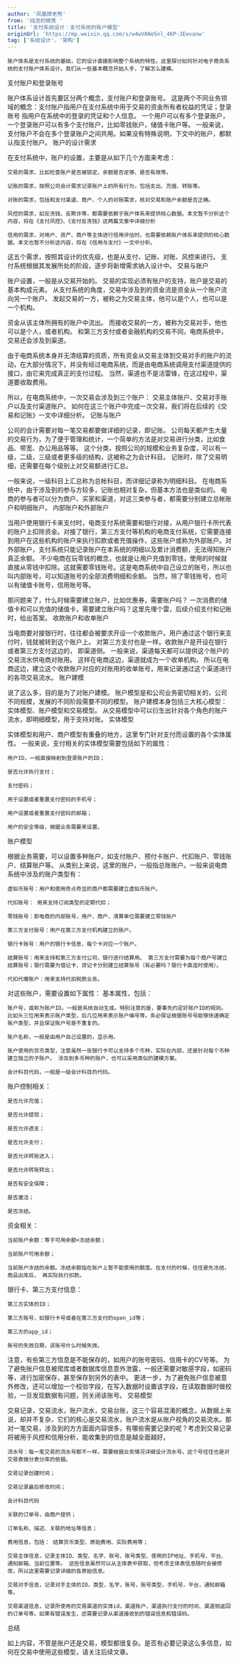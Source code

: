 ```yaml
---
author: '凤凰牌老熊'
from: '纯洁的微笑 '
title: '支付系统设计：支付系统的账户模型'
originUrl: 'https://mp.weixin.qq.com/s/w4wVANe5nl_4KP-JEevanw'
tag: ['系统设计'，'架构']
---
```


    账户体系是支付系统的基础，它的设计直接影响整个系统的特性。这里探讨如何针对电子商务系统的支付账户体系设计。我们从一些基本概念开始入手，了解怎么建模。

支付账户和登录账号

账户体系设计首先要区分两个概念，支付账户和登录账号。 这是两个不同业务领域的概念：支付账户指用户在支付系统中用于交易的资金所有者权益的凭证；登录账号 指用户在系统中的登录的凭证和个人信息。 一个用户可以有多个登录账户，一个登录账户可以有多个支付账户，比如零钱账户，储值卡账户等。 一般来说，支付账户不会在多个登录账户之间共用。如果没有特殊说明，下文中的账户，都默认指支付账户。
账户的设计需求

在支付系统中，账户的设置，主要是从如下几个方面来考虑：

    交易的需求，比如检查账户是否被锁定、余额是否足够、是否有效等。

    记账的需求，按照公司会计需求记录账户上的所有行为，包括支出、充值、转账等。

    对账的需求，包括和支付渠道、商户、个人的对账需求，核对交易和账户余额是否正确。

    风控的需求，如反洗钱、反欺诈等，都需要依赖于账户体系来提供核心数据。本文暂不分析这个内容，将在《支付风控》、《支付反洗钱》这两篇文章中详细分析

    信用的需求，对用户、资产、商户等主体进行信用评估时，也需要依赖账户体系来提供的核心数据。本文也暂不分析这内容，将在《信用与支付》一文中分析。

这五个需求，按照其设计的优先级，也是从支付、记账、对账、风控来进行。 支付系统根据其发展所处的阶段，逐步将新增需求纳入设计中。
交易与账户

账户设置，一般是从交易开始的。 交易的实现必须有账户的支持，账户是交易的基本构成元素。 从支付系统的角度，交易中涉及到的资金流是资金从一个账户流向另一个账户。 发起交易的一方，被称之为交易主体，他可以是个人，也可以是一个机构。

资金从该主体所拥有的账户中流出。 而接收交易的一方，被称为交易对手，他也可以是个人，或者机构。 和第三方支付或者金融机构的交易不同，电商系统中，交易还会涉及到渠道。

由于电商系统本身并无清结算的资质，所有资金从交易主体到交易对手的账户的流动，在大部分情况下，并没有经过电商系统，而是由电商系统调用支付渠道提供的接口，由它来完成真正的支付过程。 当然，渠道也不是活雷锋，在这过程中，渠道要收取费用。

所以，在电商系统中，一次交易会涉及到三个账户： 交易主体账户、交易对手账户以及支付渠道账户。 如何在这三个账户中完成一次交易，我们将在后续的《交易和记账》一文中详细分析。
记账与账户

公司的会计需要对每一笔交易都要做详细的记录，即记账。 公司每天都产生大量的交易行为，为了便于管理和统计，一个简单的方法是对交易进行分类，比如食品、带宽、办公用品等等。 这个分类，按照公司的规模和业务复杂度，可以有一级，二级，三级或者更多级的结构，这被称之为会计科目。 记账时，除了交易明细，还需要在每个级别上对交易额进行汇总。

一般来说，一级科目上汇总称为总帐科目，而详细记录称为明细科目。 在电商系统中，由于涉及到的参与方较多，记账也相对复杂，但基本方法也是类似的。 电商的参与者可以分为商户、买家和渠道，对这三类参与者，都需要分别建立总帐账户和明细账户。
内部账户和外部账户

当用户使用银行卡来支付时，电商支付系统需要和银行对接，从用户银行卡所代表的账户上扣除资金。对接了银行，第三方支付等机构的电商支付系统，它需要连接到用户在这些机构的账户来执行扣款或者充值操作，这些账户或称为外部账户。对外部账户，支付系统只能记录账户在本系统的明细以及累计消费额，无法得知账户真正余额。 不少电商在玩零钱的概念，也就是让用户充值到零钱，使用的时候就直接从零钱中扣除。这就需要零钱账号。这是电商系统中自己设立的账号，所以也叫内部账号，可以知道账号的全部消费明细和余额。 当然，除了零钱账号，也可以有储值卡账号，信用账号等。

那问题来了，什么时候需要建立账户，比如优惠券，需要账户吗？ 一次消费的储值卡和可以充值的储值卡，需要建立账户吗？这里先埋个雷，后续介绍支付和记账时，给出答案。
收款账户和收单账户

当电商要对接银行时，往往都会被要求开设一个收款账户。用户通过这个银行来支付时，钱就被转到这个账户上。 对第三方支付也是一样。收款账户是开设在银行或者第三方支付这边的， 即渠道侧。 一般来说，渠道每天都可以提供这个账户的交易流水供电商对账用。 这样在电商这边，渠道就成为一个收单机构。 所以在电商这边，建立这个收款账户对应的对账用的收单账号，用来记录通过这个渠道进行的各项交易流水。
账户建模

说了这么多，目的是为了对账户建模。 账户模型是和公司业务密切相关的，公司不同规模，发展的不同阶段需要不同的模型。 账户建模本身包括三大核心模型：实体模型、账户模型和交易模型。 从交易模型中可以衍生出针对各个角色的账户流水，即明细模型，用于支持对账。
实体模型

实体模型和用户、商户模型有重叠的地方，这里专门针对支付而设置的各个实体属性。 一般来说，支付相关的实体模型需要包括如下的属性：

    用户ID，一般直接映射到登录账户的ID；

    是否允许执行支付；

    支付密码；

    用于设置或者重置支付密码的手机号；

    用户设置或者重置支付密码的邮箱；

    用户的安全等级，根据业务需要来设置。

账户模型

根据业务需要，可以设置多种账户，如支付账户、预付卡账户、代扣账户、零钱账户、结算账户等。 从类别上来说，这里的账户，一般指总账账户。一般来说电商系统中涉及的账户类型有：

    虚拟币账号：用户和使用奇点奇豆的商户都需要建立虚拟币账户。

    代扣账号： 用来支持订阅类型的定期代扣；

    零钱账号：即电商的内部账号，用户、商户、清算单位需要建立零钱账户

    第三方支付账号：用户在第三方支付机构建立的账户。

    银行卡账号：用户的银行卡信息，每个卡对应一个账户。

    结算账号：用来支持和第三方支付公司、银行进行结算用。 第三方支付需要为每个商户号建立结算账号；银行需要为借记卡、贷记卡分别建立结算账号（有必要吗？银行卡直连时使用）。

    代扣代缴账户：用来支持代扣税款业务。

对这些账户，需要设置如下属性： 基本属性，包括：

    账户号，或称为账户ID，一般是系统自动生成。特别注意的是，要事先约定好账户ID的规则。比如头三位用来表示账户类型，后几位用来表示账户编号等。务必保证根据账号号能够快速确定账户类型，并且保证账户号是不重复的。

    账户名称，一般是由用户自己设置的，显示用。

    账户使用的货币类型，注意虽然一张银行卡可以支持多个币种，实际在内部，还是针对每个币种建立独立的子账户。 涉及到多币种的账户，也可以采用类似的建模方案。

    会计科目代码，一般是一级会计科目的代码。

账户控制相关：

    是否允许充值；

    是否允许提现；

    是否允许透支；

    是否允许支付；

    是否允许转账进入；

    是否允许转账转出；

    是否有安全保障；

    是否激活；

    是否冻结。

资金相关：

    当前账户余额：等于可用余额+冻结余额；

    当前账户可用余额；

    当前账户冻结的余额。冻结余额指在账户上暂不能使用的额度。在支付的时候，往往是先冻结，商品出库后， 再实际执行扣款。

银行卡、第三方支付信息：

    第三方实体的ID；

    第三方账号，如银行卡号或者在第三方支付的open_id等；

    第三方的app_id；

    账号的失效日期，该账号什么时候失效。

注意，有些第三方信息是不能保存的，如用户的账号密码、信用卡的CV号等。 为了避免账户信息被爬库或者数据库信息意外泄露，一般还需要对敏感字段，如密码等，进行加密保存，甚至保存到另外的表中。 更进一步，为了避免账户信息被意外修改，还可以增加一个校验字段，在写入数据时设置该字段，在读取数据时做校验，一旦发现数据有问题，则关闭该账号。
交易模型

交易记录，交易流水，账户流水，交易台账，这三个容易混淆的概念，从数据上来说，却并不复杂，它们的核心是交易流水，账户流水是从账户视角的交易流水。那对一笔交易，涉及到的方方面面内容很多，有哪些需要记录的呢？考虑到交易记录将被用于风控和信用分析，能收集到的信息是越全面越好。

    流水号：每一笔交易的流水号都不一样。需要根据业务情况详细设计流水号。这个号往往也是对交易表做分表分库的依据。

    交易记录创建时间；

    交易记录最后修改时间；

    会计科目代码

    关联的订单号，由商户提供；

    订单名称、描述、关联的地址等信息；

    费用信息，包括： 结算货币类型、原始费用、实际费用等；

    交易主体信息，记录主体ID、类型、名字、账号、账号类型、使用的IP地址、手机号、平台、通知邮箱、当前位置等。 这些信息虽然可以从主体表中获取，但考虑主体表信息随时会被修改，所以这里需要记录详细的各原始信息。

    交易对手信息，记录对手主体的ID，类型，名字，账号，账号类型，手机号，平台，通知邮箱等。

    交易渠道信息，记录所使用的交易渠道的实体id，渠道账户，渠道执行支付的时间、渠道侧返回的订单号等。如果有错误发生，还需要记录从渠道接收到的错误信息和错误码。

总结

如上内容，不管是账户还是交易，模型都很复杂。是否有必要记录这么多信息，如何在交易中使用这些模型，请关注后续文章。